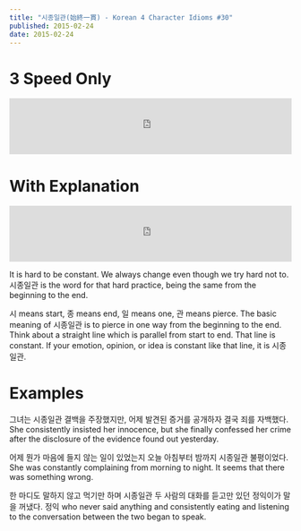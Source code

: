 ```yaml
---
title: "시종일관(始終一貫) - Korean 4 Character Idioms #30"
published: 2015-02-24
date: 2015-02-24
---
```


#  3 Speed Only

<iframe id="audio_iframe" src="https://www.podbean.com/media/player/u8i9r-5406f5/initByJs/1/auto/1?skin=4" width="100%" height="100" frameborder="0" scrolling="no"></iframe>

#  With Explanation

<iframe id="audio_iframe" src="https://www.podbean.com/media/player/825ta-5406fb/initByJs/1/auto/1?skin=4" width="100%" height="100" frameborder="0" scrolling="no"></iframe>

It is hard to be constant. We always change even though we try hard not to. 시종일관 is the word for that hard practice, being the same from the beginning to the end.

시 means start, 종 means end, 일 means one, 관 means pierce. The basic meaning of 시종일관 is to pierce in one way from the beginning to the end. Think about a straight line which is parallel from start to end. That line is constant. If your emotion, opinion, or idea is constant like that line, it is 시종일관.

#  Examples

그녀는 시종일관 결백을 주장했지만, 어제 발견된 증거를 공개하자 결국 죄를 자백했다.
She consistently insisted her innocence, but she finally confessed her crime after the disclosure of the evidence found out yesterday.

어제 뭔가 마음에 들지 않는 일이 있었는지 오늘 아침부터 밤까지 시종일관 불평이었다.
She was constantly complaining from morning to night. It seems that there was something wrong.

한 마디도 말하지 않고 먹기만 하며 시종일관 두 사람의 대화를 듣고만 있던 정익이가 말을 꺼냈다.
정익 who never said anything and consistently eating and listening to the conversation between the two began to speak.